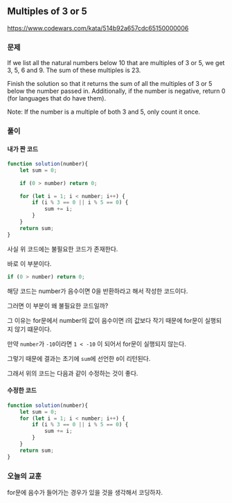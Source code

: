 ## Multiples of 3 or 5
https://www.codewars.com/kata/514b92a657cdc65150000006

### 문제
If we list all the natural numbers below 10 that are multiples of 3 or 5, we get 3, 5, 6 and 9. The sum of these multiples is 23.

Finish the solution so that it returns the sum of all the multiples of 3 or 5 below the number passed in. Additionally, if the number is negative, return 0 (for languages that do have them).

Note: If the number is a multiple of both 3 and 5, only count it once.


### 풀이
#### 내가 짠 코드
```javascript
function solution(number){
    let sum = 0;
    
    if (0 > number) return 0;
    
    for (let i = 1; i < number; i++) {
        if (i % 3 == 0 || i % 5 == 0) {
            sum += i;
        }
    }
    return sum;
}
```

사실 위 코드에는 불필요한 코드가 존재한다.   

바로 이 부분이다.
```javascript
if (0 > number) return 0;
```
해당 코드는 number가 음수이면 0을 반환하라고 해서 작성한 코드이다.   

그러면 이 부분이 왜 불필요한 코드일까?

그 이유는 for문에서 number의 값이 음수이면 i의 값보다 작기 때문에 for문이 실행되지 않기 떄문이다.  

만약 `number`가 `-10`이라면 `1 < -10` 이 되어서 for문이 실행되지 않는다.  

그렇기 때문에 결과는 초기에 `sum`에 선언한 `0`이 리턴된다. 

그래서 위의 코드는 다음과 같이 수정하는 것이 좋다.

#### 수정한 코드
```javascript
function solution(number){
    let sum = 0;
    for (let i = 1; i < number; i++) {
        if (i % 3 == 0 || i % 5 == 0) {
            sum += i;
        }
    }
    return sum;
}
```

### 오늘의 교훈
for문에 음수가 들어가는 경우가 있을 것을 생각해서 코딩하자.